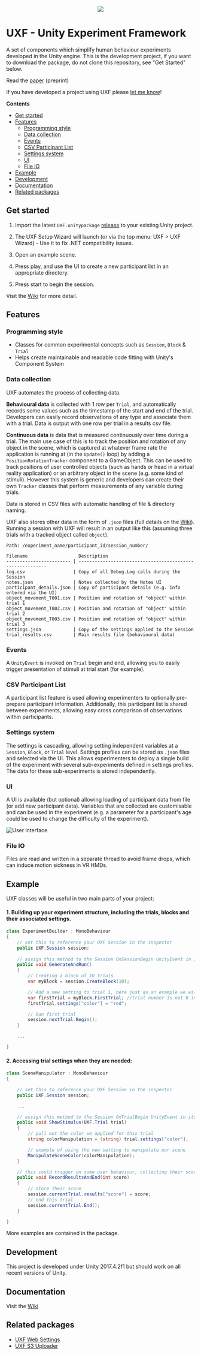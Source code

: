 <p align="center">
  <img src="media/banner-tp-small.png">
</p>

# UXF - Unity Experiment Framework
A set of components which simplify human behaviour experiments developed in the Unity engine. This is the development project, if you want to download the package, do not clone this repository, see "Get Started" below. 

Read the [paper](https://doi.org/10.1101/459339) (preprint)

If you have developed a project using UXF please [let me know](http://twitter.com/jackbrookes)! 

**Contents**
- [Get started](#get-started)
- [Features](#features)
  - [Programming style](#programming-style)
  - [Data collection](#data-collection)
  - [Events](#events)
  - [CSV Participant List](#csv-participant-list)
  - [Settings system](#settings-system)
  - [UI](#ui)
  - [File IO](#file-io)
- [Example](#example)
- [Development](#development)
- [Documentation](#documentation)
- [Related packages](#related-packages)

## Get started

1. Import the latest ```UXF.unitypackage``` [release](https://github.com/immersivecognition/unity-experiment-framework/releases/latest) to your existing Unity project.

2. The UXF Setup Wizard will launch (or via the top menu: UXF > UXF Wizard) - Use it to fix .NET compatibility issues. 

3. Open an example scene.

4. Press play, and use the UI to create a new participant list in an appropriate directory.

5. Press start to begin the session.

Visit the [Wiki](https://github.com/immersivecognition/unity-experiment-framework/wiki) for more detail.

## Features

### Programming style

* Classes for common experimental concepts such as `Session`, `Block` & `Trial`
* Helps create maintainable and readable code fitting with Unity's Component System

### Data collection

UXF automates the process of collecting data.

**Behavioural data** is collected with 1 row per `Trial`, and automatically records some values such as the timestamp of the start and end of the trial. Developers can easily record observations of any type and associate them with a trial. Data is output with one row per trial in a results csv file.

**Continuous data** is data that is measured continuously over time during a trial. The main use case of this is to track the position and rotation of any object in the scene, which is captured at whatever frame rate the application is running at (in the `Update()` loop) by adding a `PositionRotationTracker` component to a GameObject. This can be used to track positions of user controlled objects (such as hands or head in a virtual reality application) or an arbitrary object in the scene (e.g. some kind of stimuli). However this system is generic and developers can create their own `Tracker` classes that perform measurements of any variable during trials. 

Data is stored in CSV files with automatic handling of file & directory naming.

UXF also stores other data in the form of `.json` files (full details on the [Wiki](https://github.com/immersivecognition/unity-experiment-framework/wiki)). Running a session with UXF will result in an output like this (assuming three trials with a tracked object called `object`).

```
Path: /experiment_name/participant_id/session_number/

Filename                   Description
------------------------ | ----------------------------------------------------------
log.csv                  | Copy of all Debug.Log calls during the Session
notes.json               | Notes collected by the Notes UI
participant_details.json | Copy of participant details (e.g. info entered via the UI)
object_movement_T001.csv | Position and rotation of "object" within trial 1
object_movement_T002.csv | Position and rotation of "object" within trial 2
object_movement_T003.csv | Position and rotation of "object" within trial 3
settings.json            | Copy of the settings applied to the Session
trial_results.csv        | Main results file (behavioural data)
```

### Events

A `UnityEvent` is invoked on `Trial` begin and end, allowing you to easily trigger presentation of stimuli at trial start (for example).

### CSV Participant List

A participant list feature is used allowing experimenters to optionally pre-prepare participant information. Additionally, this participant list is shared between experiments, allowing easy cross comparison of observations within participants.  

### Settings system

The settings is cascading, allowing setting independent variables at a `Session`, `Block`, or `Trial` level. Settings profiles can be stored as `.json` files and selected via the UI. This allows experimenters to deploy a single build of the experiment with several sub-experiments defined in settings profiles. The data for these sub-experiments is stored independently.   

### UI

A UI is available (but optional) allowing loading of participant data from file (or add new participant data). Variables that are collected are customisable and can be used in the experiment (e.g. a parameter for a participant's age could be used to change the difficulty of the experiment).

![User interface](media/screenshot-1.png)

### File IO

Files are read and written in a separate thread to avoid frame drops, which can induce motion sickness in VR HMDs.

## Example

UXF classes will be useful in two main parts of your project: 

#### 1. Building up your experiment structure, including the trials, blocks and their associated settings.

```csharp
class ExperimentBuilder : MonoBehaviour
{
    // set this to reference your UXF Session in the inspector
    public UXF.Session session;
    
    // assign this method to the Session OnSessionBegin UnityEvent in its inspector
    public void GenerateAndRun() 
    {       
        // Creating a block of 10 trials
        var myBlock = session.CreateBlock(10);

        // Add a new setting to trial 1, here just as an example we will apply a setting of "color" "red" 
        var firstTrial = myBlock.FirstTrial; //trial number is not 0 indexed
        firstTrial.settings["color"] = "red";

        // Run first trial
        session.nextTrial.Begin();
    }

    ...

}
```


#### 2. Accessing trial settings when they are needed: 

```csharp
class SceneManipulator : MonoBehaviour
{

    // set this to reference your UXF Session in the inspector
    public UXF.Session session;

    ...

    // assign this method to the Session OnTrialBegin UnityEvent in its inspector
    public void ShowStimulus(UXF.Trial trial)
    {
        // pull out the color we applied for this trial
        string colorManipulation = (string) trial.settings["color"];

        // example of using the new setting to manipulate our scene
        ManipulateSceneColor(colorManipulation);
    }

    // this could trigger on some user behaviour, collecting their score in a task
    public void RecordResultsAndEnd(int score)
    {
        // store their score
        session.currentTrial.results["score"] = score;
        // end this trial
        session.currentTrial.End();
    }

}
```

More examples are contained in the package.

## Development

This project is developed under Unity 2017.4.2f1 but should work on all recent versions of Unity.

## Documentation

Visit the [Wiki](https://github.com/immersivecognition/unity-experiment-framework/wiki)

## Related packages

* [UXF Web Settings](https://github.com/jackbrookes/uxf-web-settings)
* [UXF S3 Uploader](https://github.com/jackbrookes/uxf-s3-uploader)
